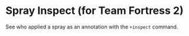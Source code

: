 # Spray Inspect (for Team Fortress 2)

See who applied a spray as an annotation with the `+inspect` command.
